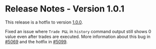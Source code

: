 # Release Notes - Version 1.0.1

This release is a hotfix to version [1.0.0](/release-notes/1.0.0).

Fixed an issue where `Trade P&L` in `history` command output still shows 0 value even after trades are executed. More information about this bug in [#5069](https://github.com/hummingbot/hummingbot/issues/5069) and the hotfix in [#5099](https://github.com/hummingbot/hummingbot/pull/5099).

